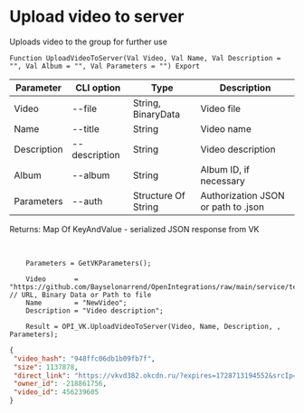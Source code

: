 ﻿---
sidebar_position: 10
---

# Upload video to server
 Uploads video to the group for further use



`Function UploadVideoToServer(Val Video, Val Name, Val Description = "", Val Album = "", Val Parameters = "") Export`

  | Parameter | CLI option | Type | Description |
  |-|-|-|-|
  | Video | --file | String, BinaryData | Video file |
  | Name | --title | String | Video name |
  | Description | --description | String | Video description |
  | Album | --album | String | Album ID, if necessary |
  | Parameters | --auth | Structure Of String | Authorization JSON or path to .json |

  
  Returns:  Map Of KeyAndValue - serialized JSON response from VK

<br/>




```bsl title="Code example"
    Parameters = GetVKParameters();

    Video       = "https://github.com/Bayselonarrend/OpenIntegrations/raw/main/service/test_data/video.mp4"; // URL, Binary Data or Path to file
    Name        = "NewVideo";
    Description = "Video description";

    Result = OPI_VK.UploadVideoToServer(Video, Name, Description, , Parameters);
```
 



```json title="Result"
{
 "video_hash": "948ffc06db1b09fb7f",
 "size": 1137878,
 "direct_link": "https://vkvd382.okcdn.ru/?expires=1728713194552&srcIp=93.125.42.204&pr=40&srcAg=UNKNOWN&ms=45.136.20.139&type=4&sig=VAfnTuuSNjs&ct=27&urls=45.136.22.139&clientType=14&appId=512000384397&zs=72&id=7195954121353",
 "owner_id": -218861756,
 "video_id": 456239605
}
```
